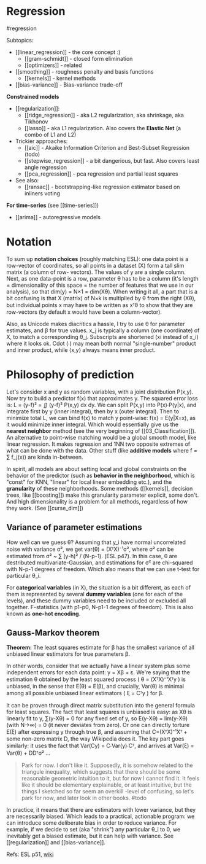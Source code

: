 # Regression

#regression


Subtopics:
* [[linear_regression]] - the core concept :)
    * [[gram-schmidt]] - closed form elimination
    * [[optimizers]] - related
* [[smoothing]] - roughness penalty and basis functions
    * [[kernels]] - kernel methods
* [[bias-variance]] - Bias-variance trade-off

**Constrained models**
* [[regularization]]:
    * [[ridge_regression]] - aka L2 regularization, aka shrinkage, aka Tikhonov
    * [[lasso]] - aka L1 regularization. Also covers the **Elastic Net** (a combo of L1 and L2)
* Trickier approaches:
    * [[aic]] - Akaike Information Criterion and Best-Subset Regression (todo)
    * [[stepwise_regression]] - a bit dangerious, but fast. Also covers least angle regression
    * [[pca_regression]] - pca regression and partial least squares
* See also:
    * [[ransac]] - bootstrapping-like regression estimator based on inliners voting

**For time-series** (see [[time-series]])
* [[arima]] - autoregressive models


# Notation

To sum up **notation choices** (roughly matching ESL): one data point is a row-vector of coordinates, so all points in a dataset (X) form a tall slim matrix (a column of row- vectors). The values of y are a single column. Next, as one data-point is a row, parameter θ has to be a column (it's length = dimensionality of this space = the number of features that we use in our analysis), so that dim(y) = N×1 = dim(Xθ). When writing it all, a part that is a bit confusing is that X (matrix) of N×k is multiplied by θ from the right (Xθ), but individual points x may have to be written as xᵀθ to show that they are row-vectors (by default x would have been a column-vector).

Also, as Unicode makes diacritics a hassle, I try to use θ for parameter estimates, and β for true values. x_j is typically a column (one coordinate) of X, to match a corresponding θ_j. Subscripts are shortened (xi instead of x_i) where it looks ok. Cdot (∙) may mean both normal "single-number" product and inner product, while ⟨x,y⟩ always means inner product. 

# Philosophy of prediction

Let's consider x and y as random variables, with a joint distribution P(x,y). Now try to build a predictor f(x) that approximates y. The squared error loss is: L = (y-f)² = ∬ (y-f)² P(x,y) dx dy. We can split P(x,y) into P(x)∙P(y|x), and integrate first by y  (inner integral), then by x (outer integral). Then to minimize total L, we can bind f(x) to match y point-wise: f(x) = E(y|X=x), as it would minimize inner integral. Which would essentially give us the **nearest neighbor** method (see the very beginning of [[03_Classification]]). An alternative to point-wise matching would be a global smooth model, like linear regression. It makes regression and 1NN two opposite extremes of what can be done with the data. Other stuff (like **additive models** where f = ∑ f_j(x)) are kinda in-between.

In spirit, all models are about setting local and global constraints on the behavior of the predictor (such as **behavior in the neighborhood**, which is "const" for KNN, "linear" for local linear embedding etc.), and the **granularity** of these  neighborhoods. Some methods ([[kernels]], decision trees, like [[boosting]]) make this granularity parameter explicit, some don't. And high dimensionality is a problem for all methods, regardless of how they work. (See [[curse_dim]])

## Variance of parameter estimations

How well can we guess θ? Assuming that y_i have normal uncorrelated noise with variance σ², we get var(θ) = (XᵀX)⁻¹σ², where σ² can be estimated from σ² ~ ∑ (y-h)² / (N-p-1). (ESL p47). In this case, θ are destributed multivariate-Gaussian, and estimations for σ² are chi-squared with N-p-1 degrees of freedom. Which also means that we can use t-test for particular θ_i.

For **categorical variables** (in X), the situation is a bit different, as each of them is represented by several **dummy variables**  (one for each of the levels), and these dummy variables need to be included or excluded all together. F-statistics (with p1-p0, N-p1-1 degrees of freedom). This is also known as **one-hot encoding**.

## Gauss-Markov theorem

**Theorem:** The least squares estimate for β has the smallest variance of all unbiased linear estimators for true parameters β.

In other words, consider that we actually have a linear system plus some independent errors for each data point: y = Xβ + ε. We're saying that the estimation θ obtained by the least squared process ( θ = (XᵀX)⁻¹Xᵀy ) is unbiased, in the sense that E(θ) = E(β), and crucially, Var(θ) is minimal among all possible unbiased linear estimators ( ξ = Cᵀy ) for β. 

It can be proven through direct matrix substitution into the general formula for least squares. The fact that least squares is unbiased is easy: as Xθ is linearly fit to y, ∑(y-Xθ) = 0 for any fixed set of y, so E(y-Xθ) = lim(y-Xθ)(with N→∞) = 0 (it never deviates from zero). Or one can directly torture E(ξ) after expressing y through true β, and assuming that C=(XᵀX)⁻¹Xᵀ + some non-zero matrix D, the way Wikipedia does it. The key part goes similarly: it uses the fact that Var(Cy) = C∙Var(y)∙Cᵀ, and arrives at Var(ξ) = Var(θ) + DDᵀσ² ...

> Park for now. I don't like it. Supposedly, it is somehow related to the triangule inequality, which suggests that there should be some reasonable geometric intuition to it, but for now I cannot find it. It feels like it should be elementary explainable, or at least intuitive, but the things I sketched so far seem an overkill -level of confusing, so let's park for now, and later look in other books. #todo

In practice, it means that there are estimators with lower variance, but they are necessarily biased. Which leads to a practical, actionable program: we can introduce some deliberate bias in order to reduce variance. For example, if we decide to set (aka "shrink") any particular θ_i to 0, we inevitably get a biased estimate, but it can help with variance. See [[regularization]] and [[bias-variance]].

Refs: ESL p51, [wiki](https://en.wikipedia.org/wiki/Gauss%E2%80%93Markov_theorem)